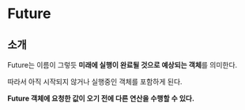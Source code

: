 # Future

## 소개

Future는 이름이 그렇듯 **미래에 실행이 완료될 것으로 예상되는 객체**를 의미한다.

따라서 아직 시작되지 않거나 실행중인 객체를 포함하게 된다.

**Future 객체에 요청한 값이 오기 전에 다른 연산을 수행할 수 있다.**


